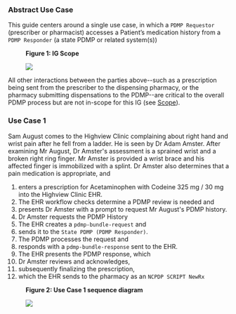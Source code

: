 ### Abstract Use Case
This guide centers around a single use case, in which a `PDMP Requestor` (prescriber or pharmacist) accesses a Patient’s medication history from a `PDMP Responder` (a state PDMP or related system(s))

<div>
<figure class="figure">
<figcaption class="figure-caption"><strong>Figure 1: IG Scope</strong></figcaption>
  <p>
  <img src="pdmp-overview-scope.png" style="float:none">  
  </p>
</figure>
</div>

All other interactions between the parties above--such as a prescription being sent from the prescriber to the dispensing pharmacy, or the pharmacy submitting dispensations to the PDMP--are critical to the overall PDMP process but are not in-scope for this IG (see [Scope](index.html#scope)). 

<p></p>

### Use Case 1

Sam August comes to the Highview Clinic complaining about right hand and wrist pain after he fell from a ladder.  He is seen by Dr Adam Amster.  After examining Mr August, Dr Amster's assessment is a sprained wrist and a broken right ring finger.  Mr Amster is provided a wrist brace and his affected finger is immobilized with a splint.  Dr Amster also determines that a pain medication is appropriate, and 
1. enters a prescription for Acetaminophen with Codeine 325 mg / 30 mg into the Highview Clinic EHR.  
1. The EHR workflow checks determine a PDMP review is needed and 
1. presents Dr Amster with a prompt to request Mr August's PDMP history.
1. Dr Amster requests the PDMP History
1. The EHR creates a `pdmp-bundle-request` and 
1. sends it to the `State PDMP (PDMP Responder)`.
1. The PDMP processes the request and 
1. responds with a `pdmp-bundle-response` sent to the EHR.  
1. The EHR presents the PDMP response, which
1. Dr Amster reviews and acknowledges,
1. subsequently finalizing the prescription,
1. which the EHR sends to the pharmacy as an `NCPDP SCRIPT NewRx`

<div>
<figure class="figure">
<figcaption class="figure-caption"><strong>Figure 2: Use Case 1 sequence diagram</strong></figcaption>
  <p>
  <img src="use-case-1-sequence.png" style="float:none">  
  </p>
</figure>
</div>

